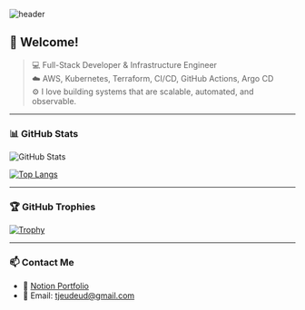 <!-- Profile Header -->
![header](https://capsule-render.vercel.app/api?type=waving&height=300&color=gradient&text=Full-Stack%20%7C%20Cloud%20Engineer&reversal=false&textBg=false&fontSize=60&desc=Aspiring%20DevOps%20Engineer%20💻%20%7C%20Ready%20to%20Build,%20Learn%20and%20Grow%20🌱&fontAlignY=35&animation=fadeIn&stroke=00000&rotate=0&strokeWidth=1)



## 👋 Welcome!  
> 💻 Full-Stack Developer & Infrastructure Engineer  
> ☁️ AWS, Kubernetes, Terraform, CI/CD, GitHub Actions, Argo CD  
> ⚙️ I love building systems that are scalable, automated, and observable.

---

### 📊 GitHub Stats  
![GitHub Stats](https://github-readme-stats.vercel.app/api?username=hsj1024&show_icons=true&theme=tokyonight)

[![Top Langs](https://github-readme-stats.vercel.app/api/top-langs/?username=hsj1024&layout=compact&theme=tokyonight)](https://github.com/hsj1024)

---

### 🏆 GitHub Trophies  
[![Trophy](https://github-profile-trophy.vercel.app/?username=hsj1024&theme=onedark&row=1&margin-w=10)](https://github.com/ryo-ma/github-profile-trophy)

---

### 📫 Contact Me  
- 💼 [Notion Portfolio](https://gratis-path-fb4.notion.site/47b890b855b74a48a739e197b25e7689?pvs=4)  
- 📮 Email: tjeudeud@gmail.com

